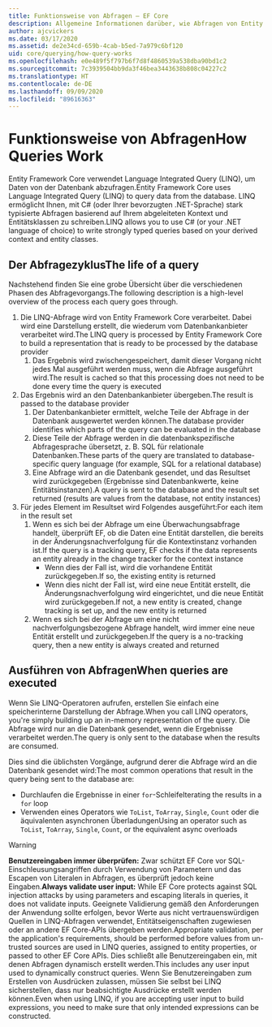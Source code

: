 ```yaml
---
title: Funktionsweise von Abfragen – EF Core
description: Allgemeine Informationen darüber, wie Abfragen von Entity Framework Core intern kompiliert und ausgeführt werden
author: ajcvickers
ms.date: 03/17/2020
ms.assetid: de2e34cd-659b-4cab-b5ed-7a979c6bf120
uid: core/querying/how-query-works
ms.openlocfilehash: e0e489f5f797b6f7d8f4860539a538dba90bd1c2
ms.sourcegitcommit: 7c3939504bb9da3f46bea3443638b808c04227c2
ms.translationtype: HT
ms.contentlocale: de-DE
ms.lasthandoff: 09/09/2020
ms.locfileid: "89616363"
---
```

# <a name="how-queries-work"></a><span data-ttu-id="9b13e-103">Funktionsweise von Abfragen</span><span class="sxs-lookup"><span data-stu-id="9b13e-103">How Queries Work</span></span>

<span data-ttu-id="9b13e-104">Entity Framework Core verwendet Language Integrated Query (LINQ), um Daten von der Datenbank abzufragen.</span><span class="sxs-lookup"><span data-stu-id="9b13e-104">Entity Framework Core uses Language Integrated Query (LINQ) to query data from the database.</span></span> <span data-ttu-id="9b13e-105">LINQ ermöglicht Ihnen, mit C# (oder Ihrer bevorzugten .NET-Sprache) stark typisierte Abfragen basierend auf Ihrem abgeleiteten Kontext und Entitätsklassen zu schreiben.</span><span class="sxs-lookup"><span data-stu-id="9b13e-105">LINQ allows you to use C# (or your .NET language of choice) to write strongly typed queries based on your derived context and entity classes.</span></span>

## <a name="the-life-of-a-query"></a><span data-ttu-id="9b13e-106">Der Abfragezyklus</span><span class="sxs-lookup"><span data-stu-id="9b13e-106">The life of a query</span></span>

<span data-ttu-id="9b13e-107">Nachstehend finden Sie eine grobe Übersicht über die verschiedenen Phasen des Abfragevorgangs.</span><span class="sxs-lookup"><span data-stu-id="9b13e-107">The following description is a high-level overview of the process each query goes through.</span></span>

1. <span data-ttu-id="9b13e-108">Die LINQ-Abfrage wird von Entity Framework Core verarbeitet. Dabei wird eine Darstellung erstellt, die wiederum vom Datenbankanbieter verarbeitet wird.</span><span class="sxs-lookup"><span data-stu-id="9b13e-108">The LINQ query is processed by Entity Framework Core to build a representation that is ready to be processed by the database provider</span></span>
   1. <span data-ttu-id="9b13e-109">Das Ergebnis wird zwischengespeichert, damit dieser Vorgang nicht jedes Mal ausgeführt werden muss, wenn die Abfrage ausgeführt wird.</span><span class="sxs-lookup"><span data-stu-id="9b13e-109">The result is cached so that this processing does not need to be done every time the query is executed</span></span>
2. <span data-ttu-id="9b13e-110">Das Ergebnis wird an den Datenbankanbieter übergeben.</span><span class="sxs-lookup"><span data-stu-id="9b13e-110">The result is passed to the database provider</span></span>
   1. <span data-ttu-id="9b13e-111">Der Datenbankanbieter ermittelt, welche Teile der Abfrage in der Datenbank ausgewertet werden können.</span><span class="sxs-lookup"><span data-stu-id="9b13e-111">The database provider identifies which parts of the query can be evaluated in the database</span></span>
   2. <span data-ttu-id="9b13e-112">Diese Teile der Abfrage werden in die datenbankspezifische Abfragesprache übersetzt, z. B. SQL für relationale Datenbanken.</span><span class="sxs-lookup"><span data-stu-id="9b13e-112">These parts of the query are translated to database-specific query language (for example, SQL for a relational database)</span></span>
   3. <span data-ttu-id="9b13e-113">Eine Abfrage wird an die Datenbank gesendet, und das Resultset wird zurückgegeben (Ergebnisse sind Datenbankwerte, keine Entitätsinstanzen).</span><span class="sxs-lookup"><span data-stu-id="9b13e-113">A query is sent to the database and the result set returned (results are values from the database, not entity instances)</span></span>
3. <span data-ttu-id="9b13e-114">Für jedes Element im Resultset wird Folgendes ausgeführt:</span><span class="sxs-lookup"><span data-stu-id="9b13e-114">For each item in the result set</span></span>
   1. <span data-ttu-id="9b13e-115">Wenn es sich bei der Abfrage um eine Überwachungsabfrage handelt, überprüft EF, ob die Daten eine Entität darstellen, die bereits in der Änderungsnachverfolgung für die Kontextinstanz vorhanden ist.</span><span class="sxs-lookup"><span data-stu-id="9b13e-115">If the query is a tracking query, EF checks if the data represents an entity already in the change tracker for the context instance</span></span>
      * <span data-ttu-id="9b13e-116">Wenn dies der Fall ist, wird die vorhandene Entität zurückgegeben.</span><span class="sxs-lookup"><span data-stu-id="9b13e-116">If so, the existing entity is returned</span></span>
      * <span data-ttu-id="9b13e-117">Wenn dies nicht der Fall ist, wird eine neue Entität erstellt, die Änderungsnachverfolgung wird eingerichtet, und die neue Entität wird zurückgegeben.</span><span class="sxs-lookup"><span data-stu-id="9b13e-117">If not, a new entity is created, change tracking is set up, and the new entity is returned</span></span>
   2. <span data-ttu-id="9b13e-118">Wenn es sich bei der Abfrage um eine nicht nachverfolgungsbezogene Abfrage handelt, wird immer eine neue Entität erstellt und zurückgegeben.</span><span class="sxs-lookup"><span data-stu-id="9b13e-118">If the query is a no-tracking query, then a new entity is always created and returned</span></span>

## <a name="when-queries-are-executed"></a><span data-ttu-id="9b13e-119">Ausführen von Abfragen</span><span class="sxs-lookup"><span data-stu-id="9b13e-119">When queries are executed</span></span>

<span data-ttu-id="9b13e-120">Wenn Sie LINQ-Operatoren aufrufen, erstellen Sie einfach eine speicherinterne Darstellung der Abfrage.</span><span class="sxs-lookup"><span data-stu-id="9b13e-120">When you call LINQ operators, you're simply building up an in-memory representation of the query.</span></span> <span data-ttu-id="9b13e-121">Die Abfrage wird nur an die Datenbank gesendet, wenn die Ergebnisse verarbeitet werden.</span><span class="sxs-lookup"><span data-stu-id="9b13e-121">The query is only sent to the database when the results are consumed.</span></span>

<span data-ttu-id="9b13e-122">Dies sind die üblichsten Vorgänge, aufgrund derer die Abfrage wird an die Datenbank gesendet wird:</span><span class="sxs-lookup"><span data-stu-id="9b13e-122">The most common operations that result in the query being sent to the database are:</span></span>

* <span data-ttu-id="9b13e-123">Durchlaufen die Ergebnisse in einer `for`-Schleife</span><span class="sxs-lookup"><span data-stu-id="9b13e-123">Iterating the results in a `for` loop</span></span>
* <span data-ttu-id="9b13e-124">Verwenden eines Operators wie `ToList`, `ToArray`, `Single`, `Count` oder die äquivalenten asynchronen Überladungen</span><span class="sxs-lookup"><span data-stu-id="9b13e-124">Using an operator such as `ToList`, `ToArray`, `Single`, `Count`, or the equivalent async overloads</span></span>

> [!WARNING]  
> <span data-ttu-id="9b13e-125">**Benutzereingaben immer überprüfen:** Zwar schützt EF Core vor SQL-Einschleusungsangriffen durch Verwendung von Parametern und das Escapen von Literalen in Abfragen, es überprüft jedoch keine Eingaben.</span><span class="sxs-lookup"><span data-stu-id="9b13e-125">**Always validate user input:** While EF Core protects against SQL injection attacks by using parameters and escaping literals in queries, it does not validate inputs.</span></span> <span data-ttu-id="9b13e-126">Geeignete Validierung gemäß den Anforderungen der Anwendung sollte erfolgen, bevor Werte aus nicht vertrauenswürdigen Quellen in LINQ-Abfragen verwendet, Entitätseigenschaften zugewiesen oder an andere EF Core-APIs übergeben werden.</span><span class="sxs-lookup"><span data-stu-id="9b13e-126">Appropriate validation, per the application's requirements, should be performed before values from un-trusted sources are used in LINQ queries, assigned to entity properties, or passed to other EF Core APIs.</span></span> <span data-ttu-id="9b13e-127">Dies schließt alle Benutzereingaben ein, mit denen Abfragen dynamisch erstellt werden.</span><span class="sxs-lookup"><span data-stu-id="9b13e-127">This includes any user input used to dynamically construct queries.</span></span> <span data-ttu-id="9b13e-128">Wenn Sie Benutzereingaben zum Erstellen von Ausdrücken zulassen, müssen Sie selbst bei LINQ sicherstellen, dass nur beabsichtigte Ausdrücke erstellt werden können.</span><span class="sxs-lookup"><span data-stu-id="9b13e-128">Even when using LINQ, if you are accepting user input to build expressions, you need to make sure that only intended expressions can be constructed.</span></span>
